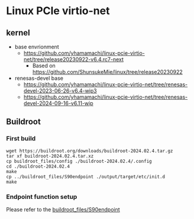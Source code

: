 # Linux PCIe virtio-net

## kernel

- base envrionment
  - https://github.com/yhamamachi/linux-pcie-virtio-net/tree/release20230922-v6.4.rc7-next
    - Based on https://github.com/ShunsukeMie/linux/tree/release20230922
- renesas-devel base
  - https://github.com/yhamamachi/linux-pcie-virtio-net/tree/renesas-devel-2023-06-26-v6.4-wip3
  - https://github.com/yhamamachi/linux-pcie-virtio-net/tree/renesas-devel-2024-09-16-v6.11-wip
## Buildroot

### First build

```
wget https://buildroot.org/downloads/buildroot-2024.02.4.tar.gz
tar xf buildroot-2024.02.4.tar.xz
cp buildroot_files/config ./buildroot-2024.02.4/.config
cd ./buildroot-2024.02.4
make
cp ../buildroot_files/S90endpoint ./output/target/etc/init.d
make
```

### Endpoint function setup

Please refer to the [buildroot_files/S90endpoint](buildroot_files/S90endpoint)

